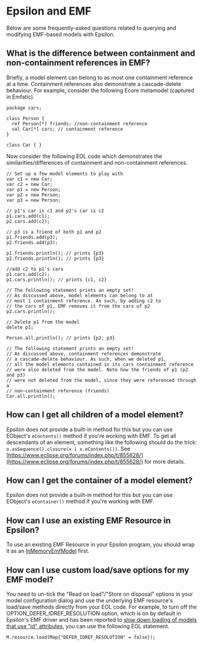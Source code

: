 # Epsilon and EMF
Below are some frequently-asked questions related to querying and modifying EMF-based models with Epsilon.
 
## What is the difference between containment and non-containment references in EMF?
Briefly, a model element can belong to as most one containment reference at a time. Containment references also demonstrate a cascade-delete behaviour. For example, consider the following Ecore metamodel (captured in Emfatic).

```emf
package cars;

class Person {
  ref Person[*] friends; //non-containment reference
  val Car[*] cars; // containment reference
}

class Car { }
```
 
Now consider the following EOL code which demonstrates the similarities/differences of containment and non-containment references.
 
```eol
// Set up a few model elements to play with
var c1 = new Car;
var c2 = new Car;
var p1 = new Person;
var p2 = new Person;
var p3 = new Person;

// p1's car is c1 and p2's car is c2
p1.cars.add(c1);
p2.cars.add(c2);

// p3 is a friend of both p1 and p2
p1.friends.add(p3);
p2.friends.add(p3);

p1.friends.println(); // prints {p3}
p2.friends.println(); // prints {p3}

//add c2 to p1's cars
p1.cars.add(c2);
p1.cars.println(); // prints {c1, c2}
 
// The following statement prints an empty set! 
// As discussed above, model elements can belong to at 
// most 1 containment reference. As such, by adding c2 to
// the cars of p1, EMF removes it from the cars of p2
p2.cars.println();

// Delete p1 from the model
delete p1;

Person.all.println(); // prints {p2, p3}

// The following statement prints an empty set!
// As discussed above, containment references demonstrate
// a cascade-delete behaviour. As such, when we deleted p1,
// all the model elements contained in its cars containment reference
// were also deleted from the model. Note how the friends of p1 (p2 and p3)
// were not deleted from the model, since they were referenced through a 
// non-containment reference (friends)
Car.all.println();
```
 
## How can I get all children of a model element?
Epsilon does not provide a built-in method for this but you can use EObject's `eContents()` method if you're working with EMF. To get all descendants of an element, something like the following should do the trick: `o.asSequence().closure(x | x.eContents())`. See [https://www.eclipse.org/forums/index.php/t/855628/](https://www.eclipse.org/forums/index.php/t/855628/) for more details.
 
## How can I get the container of a model element?
Epsilon does not provide a built-in method for this but you can use EObject's `eContainer()` method if you're working with EMF.

## How can I use an existing EMF Resource in Epsilon?
To use an existing EMF Resource in your Epsilon program, you should wrap it as an [InMemoryEmfModel](http://download.eclipse.org/epsilon/javadoc/org/eclipse/epsilon/emc/emf/InMemoryEmfModel.html) first.

## How can I use custom load/save options for my EMF model?
You need to un-tick the "Read on load"/"Store on disposal" options in your model configuration dialog and use the underlying EMF resource's load/save methods directly from your EOL code. For example, to turn off the OPTION_DEFER_IDREF_RESOLUTION option, which is on by default in Epsilon's EMF driver and has been reported to [slow down loading of models that use "id" attributes](https://www.eclipse.org/forums/index.php/m/1754026/#msg_1754026), you can use the following EOL statement.

```
M.resource.load(Map{"DEFER_IDREF_RESOLUTION" = false});
```
